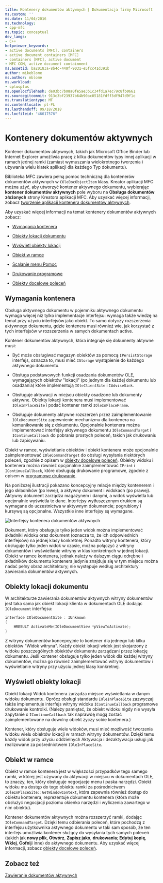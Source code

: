 ```yaml
---
title: Kontenery dokumentów aktywnych | Dokumentacja firmy Microsoft
ms.custom: ''
ms.date: 11/04/2016
ms.technology:
- cpp-mfc
ms.topic: conceptual
dev_langs:
- C++
helpviewer_keywords:
- active documents [MFC], containers
- active document containers [MFC]
- containers [MFC], active document
- MFC COM, active document containment
ms.assetid: ba20183a-8b4c-440f-9031-e5fcc41d391b
author: mikeblome
ms.author: mblome
ms.workload:
- cplusplus
ms.openlocfilehash: de03bc7b08a0fe5ae3b1c34fd1a7ec79c8fb0661
ms.sourcegitcommit: 913c3bf23937b64b90ac05181fdff3df947d9f1c
ms.translationtype: MT
ms.contentlocale: pl-PL
ms.lasthandoff: 09/18/2018
ms.locfileid: "46017576"
---
```

# <a name="active-document-containers"></a>Kontenery dokumentów aktywnych
Kontener dokumentów aktywnych, takich jak Microsoft Office Binder lub Internet Explorer umożliwia pracę z kilku dokumentów typy innej aplikacji w ramach jednej ramki (zamiast wymuszania wielokrotnego tworzenia i używania wielu klatek aplikacji dla każdego Typ dokumentu).  
  
 Biblioteka MFC zawiera pełną pomoc techniczną dla kontenerów dokumentów aktywnych w `COleDocObjectItem` klasy. Kreator aplikacji MFC można użyć, aby utworzyć kontener aktywnego dokumentu, wybierając **kontener dokumentów aktywnych** pole wyboru na **Obsługa dokumentów złożonych** strony Kreatora aplikacji MFC. Aby uzyskać więcej informacji, zobacz [tworzenie aplikacji kontenera dokumentów aktywnych](../mfc/creating-an-active-document-container-application.md).  
  
 Aby uzyskać więcej informacji na temat kontenery dokumentów aktywnych zobacz:  
  
-   [Wymagania kontenera](#container_requirements)  
  
-   [Obiekty lokacji dokumentu](#document_site_objects)  
  
-   [Wyświetl obiekty lokacji](#view_site_objects)  
  
-   [Obiekt w ramce](#frame_object)  
  
-   [Scalanie menu Pomoc](../mfc/help-menu-merging.md)  
  
-   [Drukowanie programowe](../mfc/programmatic-printing.md)  
  
-   [Obiekty docelowe poleceń](../mfc/message-handling-and-command-targets.md)  
  
##  <a name="container_requirements"></a> Wymagania kontenera  
 Obsługa aktywnego dokumentu w pojemniku aktywnego dokumentu wymaga więcej niż tylko implementacje interfejsu: wymaga także wiedzę na temat przy użyciu interfejsów jako obiekt. To samo dotyczy rozszerzenia aktywnego dokumentu, gdzie kontenera musi również wie, jak korzystać z tych interfejsów w rozszerzenia w samych dokumentach active.  
  
 Kontener dokumentów aktywnych, która integruje się dokumenty aktywne musi:  
  
-   Być może obsługiwać magazyn obiektów za pomocą `IPersistStorage` interfejs, oznacza to, musi mieć `IStorage` wystąpienie do każdego aktywnego dokumentu.  
  
-   Obsługa podstawowych funkcji osadzania dokumentów OLE, wymagających obiektów "lokacji" (po jednym dla każdej dokumentu lub osadzania) które implementują `IOleClientSite` i `IAdviseSink`.  
  
-   Obsługuje aktywacji w miejscu obiekty osadzone lub dokumenty aktywne. Obiekty lokacji kontenera musi implementować `IOleInPlaceSite` i podać kontener ramki `IOleInPlaceFrame`.  
  
-   Obsługuje dokumenty aktywne rozszerzeń przez zaimplementowanie `IOleDocumentSite` zapewnienie mechanizmu dla kontenera na komunikowanie się z dokumentu. Opcjonalnie kontenera można implementować interfejsy aktywnego dokumentu `IOleCommandTarget` i `IContinueCallback` do pobrania prostych poleceń, takich jak drukowaniu lub zapisywaniu.  
  
 Obiekt w ramce, wyświetlanie obiektów i obiekt kontenera może opcjonalnie zaimplementować `IOleCommandTarget` do obsługi wysyłania niektórych poleceń, zgodnie z opisem w [obiekty docelowe poleceń](../mfc/message-handling-and-command-targets.md). Obiekty widoku i kontenera można również opcjonalnie zaimplementować `IPrint` i `IContinueCallback`, które obsługują drukowanie programowe, zgodnie z opisem w [programowe drukowanie](../mfc/programmatic-printing.md).  
  
 Na poniższej ilustracji pokazano koncepcyjny relacje między kontenerem i jego składników (po lewej), a aktywny dokument i widokach (po prawej). Aktywny dokument zarządza magazynem i danymi, a widok wyświetla lub opcjonalnie wyświetla te dane. Interfejsy wytłuszczonym drukiem są wymagane do uczestnictwa w aktywnym dokumencie; pogrubiony i kursywę są opcjonalne. Wszystkie inne interfejsy są wymagane.  
  
 ![Interfejsy kontenera dokumentów aktywnych](../mfc/media/vc37gj1.gif "vc37gj1")  
  
 Dokument, który obsługuje tylko jeden widok można implementować składniki widoku oraz dokument (oznacza to, że ich odpowiednich interfejsów) na jednej klasy konkretnej. Ponadto witryny kontenera, który obsługuje tylko jeden widok w czasie, można połączyć z witryny dokumentów i wyświetlanie witryny w klas konkretnych w jednej lokacji. Obiekt w ramce kontenera, jednak należy w dalszym ciągu odrębne i składników dokumentu kontenera jedynie znajduje się w tym miejscu można nadać pełny obraz architektury; nie występuje według architektury zawierania dokumentów aktywnych.  
  
##  <a name="document_site_objects"></a> Obiekty lokacji dokumentu  
 W architekturze zawierania dokumentów aktywnych witryny dokumentów jest taka sama jak obiekt lokacji klienta w dokumentach OLE dodając `IOleDocument` interfejsu:  

```cpp
interface IOleDocumentSite : IUnknown
{
    HRESULT ActivateMe(IOleDocumentView *pViewToActivate);
}
```  
  
 Z witryny dokumentów koncepcyjnie to kontener dla jednego lub kilku obiektów "Widok witryna". Każdy obiekt lokacji widok jest skojarzony z widoku poszczególnych obiektów dokumentu zarządzani przez lokację dokumentu. Jeśli kontener obsługuje tylko jeden widok dla każdej witryny dokumentów, można go również zaimplementować witryny dokumentów i wyświetlanie witryny przy użyciu jednej klasy konkretnej.  
  
##  <a name="view_site_objects"></a> Wyświetl obiekty lokacji  
 Obiekt lokacji Widok kontenera zarządza miejsce wyświetlania w danym widoku dokumentu. Oprócz obsługi standardu `IOleInPlaceSite` zazwyczaj także implementuje interfejs witryny widoku `IContinueCallback` programowe drukowanie kontrolki. (Należy pamiętać, że obiekt widoku nigdy nie wysyła zapytanie o `IContinueCallback` tak naprawdę mogą zostać zaimplementowane na dowolny obiekt życzy sobie kontenera.)  
  
 Kontener, który obsługuje wiele widoków, musi mieć możliwość tworzenia widoku wielu obiektów lokacji w ramach witryny dokumentów. Dzięki temu każdy widok przy użyciu oddzielnych Aktywacja i dezaktywacja usługi jak realizowane za pośrednictwem `IOleInPlaceSite`.  
  
##  <a name="frame_object"></a> Obiekt w ramce  
 Obiekt w ramce kontenera jest w większości przypadków tego samego ramki, w której jest używany do aktywacji w miejscu w dokumentach OLE, to znaczy, ten, który obsługuje negocjacje menu i paska narzędzi. Obiekt widoku ma dostęp do tego obiektu ramki za pośrednictwem `IOleInPlaceSite::GetWindowContext`, która zapewnia również dostęp do obiektu kontenera, reprezentuje dokumentu kontenera (która może obsłużyć negocjacji poziomu okienko narzędzi i wyliczenia zawartego w nim obiektu).  
  
 Kontener dokumentów aktywnych można rozszerzyć ramki, dodając `IOleCommandTarget`. Dzięki temu odbierania poleceń, które pochodzą z interfejsu użytkownika aktywnego dokumentu w taki sam sposób, że ten interfejs umożliwia kontener służący do wysyłania tych samych poleceń (takich jak **nowy plik**, **Otwórz**,  **Zapisz jako**, **drukowania**; **Edytuj kopię**, **Wklej**, **Cofnij**i inne) do aktywnego dokumentu. Aby uzyskać więcej informacji, zobacz [obiekty docelowe poleceń](../mfc/message-handling-and-command-targets.md).  
  
## <a name="see-also"></a>Zobacz też  
 [Zawieranie dokumentów aktywnych](../mfc/active-document-containment.md)

